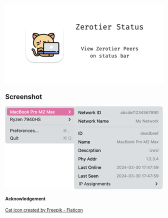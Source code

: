 <img src="https://github.com/cocoa-xu/zerotier-status/raw/main/assets/repository-open-graph.png" alt="Logo">

## Screenshot
![screenshot](assets/screenshot.png)

#### Acknowledgement

<a href="https://www.flaticon.com/free-icons/cat" title="cat icons">Cat icon created by Freepik - Flaticon</a>
